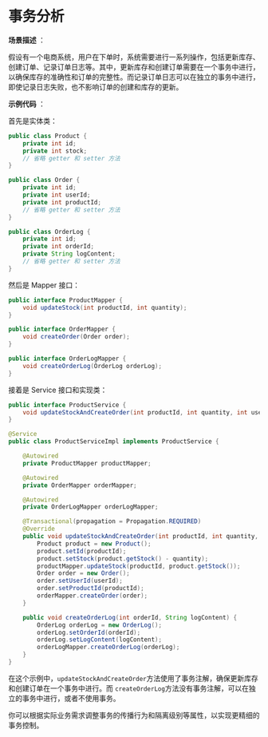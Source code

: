 # 事务分析

 **场景描述** ：

假设有一个电商系统，用户在下单时，系统需要进行一系列操作，包括更新库存、创建订单、记录订单日志等。其中，更新库存和创建订单需要在一个事务中进行，以确保库存的准确性和订单的完整性。而记录订单日志可以在独立的事务中进行，即使记录日志失败，也不影响订单的创建和库存的更新。

 **示例代码** ：

首先是实体类：

```java
public class Product {
    private int id;
    private int stock;
    // 省略 getter 和 setter 方法
}

public class Order {
    private int id;
    private int userId;
    private int productId;
    // 省略 getter 和 setter 方法
}

public class OrderLog {
    private int id;
    private int orderId;
    private String logContent;
    // 省略 getter 和 setter 方法
}
```

然后是 Mapper 接口：

```java
public interface ProductMapper {
    void updateStock(int productId, int quantity);
}

public interface OrderMapper {
    void createOrder(Order order);
}

public interface OrderLogMapper {
    void createOrderLog(OrderLog orderLog);
}
```

接着是 Service 接口和实现类：

```java
public interface ProductService {
    void updateStockAndCreateOrder(int productId, int quantity, int userId);
}

@Service
public class ProductServiceImpl implements ProductService {

    @Autowired
    private ProductMapper productMapper;

    @Autowired
    private OrderMapper orderMapper;

    @Autowired
    private OrderLogMapper orderLogMapper;

    @Transactional(propagation = Propagation.REQUIRED)
    @Override
    public void updateStockAndCreateOrder(int productId, int quantity, int userId) {
        Product product = new Product();
        product.setId(productId);
        product.setStock(product.getStock() - quantity);
        productMapper.updateStock(productId, product.getStock());
        Order order = new Order();
        order.setUserId(userId);
        order.setProductId(productId);
        orderMapper.createOrder(order);
    }

    public void createOrderLog(int orderId, String logContent) {
        OrderLog orderLog = new OrderLog();
        orderLog.setOrderId(orderId);
        orderLog.setLogContent(logContent);
        orderLogMapper.createOrderLog(orderLog);
    }
}
```

在这个示例中，`updateStockAndCreateOrder`方法使用了事务注解，确保更新库存和创建订单在一个事务中进行。而 `createOrderLog`方法没有事务注解，可以在独立的事务中进行，或者不使用事务。

你可以根据实际业务需求调整事务的传播行为和隔离级别等属性，以实现更精细的事务控制。
